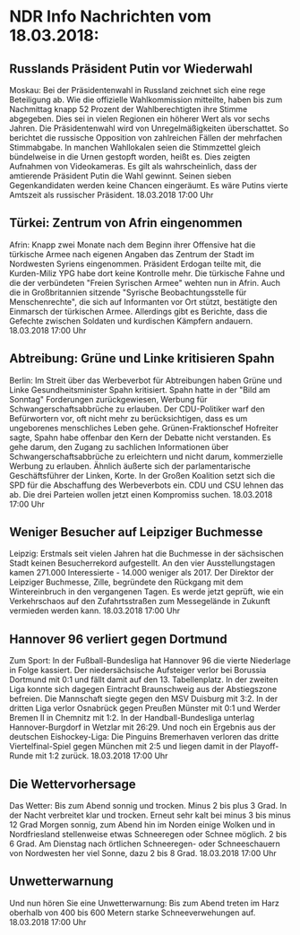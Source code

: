 # NDR Info Nachrichten vom 18.03.2018:


## Russlands Präsident Putin vor Wiederwahl
Moskau: Bei der Präsidentenwahl in Russland zeichnet sich eine rege Beteiligung ab. Wie die offizielle Wahlkommission mitteilte, haben bis zum Nachmittag knapp 52 Prozent der Wahlberechtigten ihre Stimme abgegeben. Dies sei in vielen Regionen ein höherer Wert als vor sechs Jahren. Die Präsidentenwahl wird von Unregelmäßigkeiten überschattet. So berichtet die russische Opposition von zahlreichen Fällen der mehrfachen Stimmabgabe. In manchen Wahllokalen seien die Stimmzettel gleich bündelweise in die Urnen gestopft worden, heißt es. Dies zeigten Aufnahmen von Videokameras. Es gilt als wahrscheinlich, dass der amtierende Präsident Putin die Wahl gewinnt. Seinen sieben Gegenkandidaten werden keine Chancen eingeräumt. Es wäre Putins vierte Amtszeit als russischer Präsident. 18.03.2018 17:00 Uhr 

## Türkei: Zentrum von Afrin eingenommen
Afrin: Knapp zwei Monate nach dem Beginn ihrer Offensive hat die türkische Armee nach eigenen Angaben das Zentrum der Stadt im Nordwesten Syriens eingenommen. Präsident Erdogan teilte mit, die Kurden-Miliz YPG habe dort keine Kontrolle mehr. Die türkische Fahne und die der verbündeten "Freien Syrischen Armee" wehten nun in Afrin. Auch die in Großbritannien sitzende "Syrische Beobachtungsstelle für Menschenrechte", die sich auf Informanten vor Ort stützt, bestätigte den Einmarsch der türkischen Armee. Allerdings gibt es Berichte, dass die Gefechte zwischen Soldaten und kurdischen Kämpfern andauern. 18.03.2018 17:00 Uhr 

## Abtreibung: Grüne und Linke kritisieren Spahn
Berlin: Im Streit über das Werbeverbot für Abtreibungen haben Grüne und Linke Gesundheitsminister Spahn kritisiert. Spahn hatte in der "Bild am Sonntag" Forderungen zurückgewiesen, Werbung für Schwangerschaftsabbrüche zu erlauben. Der CDU-Politiker warf den Befürwortern vor, oft nicht mehr zu berücksichtigen, dass es um ungeborenes menschliches Leben gehe. Grünen-Fraktionschef Hofreiter sagte, Spahn habe offenbar den Kern der Debatte nicht verstanden. Es gehe darum, den Zugang zu sachlichen Informationen über Schwangerschaftsabbrüche zu erleichtern und nicht darum, kommerzielle Werbung zu erlauben. Ähnlich äußerte sich der parlamentarische Geschäftsführer der Linken, Korte. In der Großen Koalition setzt sich die SPD für die Abschaffung des Werbeverbots ein. CDU und CSU lehnen das ab. Die drei Parteien wollen jetzt einen Kompromiss suchen. 18.03.2018 17:00 Uhr 

## Weniger Besucher auf Leipziger Buchmesse
Leipzig: Erstmals seit vielen Jahren hat die Buchmesse in der sächsischen Stadt keinen Besucherrekord aufgestellt. An den vier Ausstellungstagen kamen 271.000 Interessierte - 14.000 weniger als 2017. Der Direktor der Leipziger Buchmesse, Zille, begründete den Rückgang mit dem Wintereinbruch in den vergangenen Tagen. Es werde jetzt geprüft, wie ein Verkehrschaos auf den Zufahrtsstraßen zum Messegelände in Zukunft vermieden werden kann. 18.03.2018 17:00 Uhr 

## Hannover 96 verliert gegen Dortmund
Zum Sport: In der Fußball-Bundesliga hat Hannover 96 die vierte Niederlage in Folge kassiert. Der niedersächsische Aufsteiger verlor bei Borussia Dortmund mit 0:1 und fällt damit auf den 13. Tabellenplatz. In der zweiten Liga konnte sich dagegen Eintracht Braunschweig aus der Abstiegszone befreien. Die Mannschaft siegte gegen den MSV Duisburg mit 3:2. In der dritten Liga verlor Osnabrück gegen Preußen Münster mit 0:1 und Werder Bremen II in Chemnitz mit 1:2. In der Handball-Bundesliga unterlag Hannover-Burgdorf in Wetzlar mit 26:29.
Und noch ein Ergebnis aus der deutschen Eishockey-Liga: Die Pinguins Bremerhaven verloren das dritte Viertelfinal-Spiel gegen München mit 2:5 und liegen damit in der Playoff-Runde mit 1:2 zurück. 18.03.2018 17:00 Uhr 

## Die Wettervorhersage
Das Wetter: Bis zum Abend sonnig und trocken. Minus 2 bis plus 3 Grad. In der Nacht verbreitet klar und trocken. Erneut sehr kalt bei minus 3 bis minus 12 Grad
Morgen sonnig, zum Abend hin im Norden einige Wolken und in Nordfriesland stellenweise etwas Schneeregen oder Schnee möglich. 2 bis 6 Grad. Am Dienstag nach örtlichen Schneeregen- oder Schneeschauern von Nordwesten her viel Sonne, dazu 2 bis 8 Grad. 18.03.2018 17:00 Uhr 

## Unwetterwarnung
Und nun hören Sie eine Unwetterwarnung: Bis zum Abend treten im Harz oberhalb von 400 bis 600 Metern starke Schneeverwehungen auf. 18.03.2018 17:00 Uhr 
